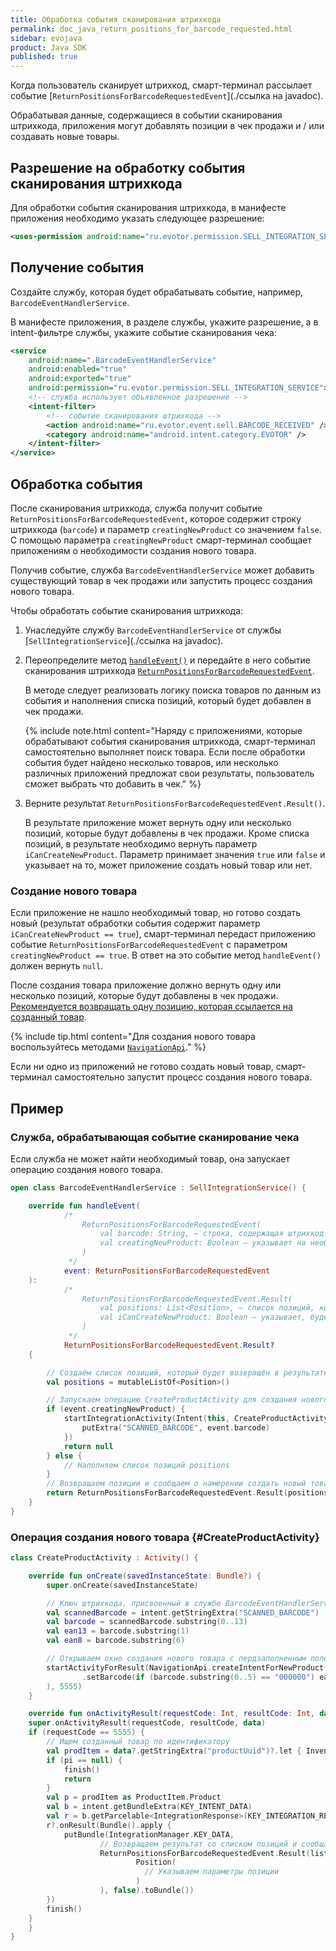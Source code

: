 ```yaml
---
title: Обработка события сканирования штрихкода
permalink: doc_java_return_positions_for_barcode_requested.html
sidebar: evojava
product: Java SDK
published: true
---
```


Когда пользователь сканирует штрихкод, смарт-терминал рассылает событие [`ReturnPositionsForBarcodeRequestedEvent`](./ссылка на javadoc).

Обрабатывая данные, содержащиеся в событии сканирования штрихкода, приложения могут добавлять позиции в чек продажи и / или создавать новые товары.

## Разрешение на обработку события сканирования штрихкода

Для обработки события сканирования штрихкода, в манифесте приложения необходимо указать следующее разрешение:

```xml
<uses-permission android:name="ru.evotor.permission.SELL_INTEGRATION_SERVICE" />
```

## Получение события

Создайте службу, которая будет обрабатывать событие, например, `BarcodeEventHandlerService`.

В манифесте приложения, в разделе службы, укажите разрешение, а в intent-фильтре службы, укажите событие сканирования чека:

```xml
<service
    android:name=".BarcodeEventHandlerService"
    android:enabled="true"
    android:exported="true"
    android:permission="ru.evotor.permission.SELL_INTEGRATION_SERVICE">
    <!-- служба использует объявленное разрешение -->
    <intent-filter>
        <!-- событие сканирования штрихкода -->
        <action android:name="ru.evotor.event.sell.BARCODE_RECEIVED" />
        <category android:name="android.intent.category.EVOTOR" />
    </intent-filter>
</service>
```

## Обработка события

После сканирования штрихкода, служба получит событие `ReturnPositionsForBarcodeRequestedEvent`, которое содержит строку штрихкода (`barcode`) и параметр `creatingNewProduct` со значением `false`. С помощью параметра `creatingNewProduct` смарт-терминал сообщает приложениям о необходимости создания нового товара.

Получив событие, служба `BarcodeEventHandlerService` может добавить существующий товар в чек продажи или запустить процесс создания нового товара.

Чтобы обработать событие сканирования штрихкода:

1. Унаследуйте службу `BarcodeEventHandlerService` от службы [`SellIntegrationService`](./ссылка на javadoc).
2. Переопределите метод [`handleEvent()`](./) и передайте в него событие сканирования штрихкода [`ReturnPositionsForBarcodeRequestedEvent`](./).

   В методе следует реализовать логику поиска товаров по данным из события и наполнения списка позиций, который будет добавлен в чек продажи.

   {% include note.html content="Наряду с приложениями, которые обрабатывают события сканирования штрихкода, смарт-терминал самостоятельно выполняет поиск товара. Если после обработки события будет найдено несколько товаров, или несколько различных приложений предложат свои результаты, пользователь сможет выбрать что добавить в чек." %}

4. Верните результат `ReturnPositionsForBarcodeRequestedEvent.Result()`.

   В результате приложение может вернуть одну или несколько позиций, которые будут добавлены в чек продажи. Кроме списка позиций, в результате необходимо вернуть параметр `iCanCreateNewProduct`. Параметр принимает значения `true` или `false` и указывает на то, может приложение создать новый товар или нет.

### Создание нового товара

Если приложение не нашло необходимый товар, но готово создать новый (результат обработки события содержит параметр `iCanCreateNewProduct == true`), смарт-терминал передаст приложению событие `ReturnPositionsForBarcodeRequestedEvent` с параметром `creatingNewProduct == true`. В ответ на это событие метод `handleEvent()` должен вернуть `null`.


После создания товара приложение должно вернуть одну или несколько позиций, которые будут добавлены в чек продажи. [Рекомендуется возвращать одну позицию, которая ссылается на созданный товар](./doc_java_return_positions_for_barcode_requested.html#CreateProductActivity).

{% include tip.html content="Для создания нового товара воспользуйтесь методами [`NavigationApi`](./doc_java_navigation.html)." %}

Если ни одно из приложений не готово создать новый товар, смарт-терминал самостоятельно запустит процесс создания нового товара.

## Пример

### Служба, обрабатывающая событие сканирование чека

Если служба не может найти необходимый товар, она запускает операцию создания нового товара.

```kotlin
open class BarcodeEventHandlerService : SellIntegrationService() {

    override fun handleEvent(
            /*
                ReturnPositionsForBarcodeRequestedEvent(
                    val barcode: String, – строка, содержащая штрихкод. Штрихкод может быть любого типа
                    val creatingNewProduct: Boolean – указывает на необходимость создания нового товара по отсканированному штрихкоду
                )
             */
            event: ReturnPositionsForBarcodeRequestedEvent
    ):
            /*
                ReturnPositionsForBarcodeRequestedEvent.Result(
                    val positions: List<Position>, – список позиций, которые будут добавлены в чек продажи
                    val iCanCreateNewProduct: Boolean – указывает, будет приложение создавать товар на основе отсканированного штрихкода или нет
                )
             */
            ReturnPositionsForBarcodeRequestedEvent.Result?
    {

        // Создаём список позиций, который будет возвращён в результате и добавлен в чек продажи
        val positions = mutableListOf<Position>()

        // Запускаем операцию CreateProductActivity для создания нового товара, если creatingNewProduct == true.
        if (event.creatingNewProduct) {
            startIntegrationActivity(Intent(this, CreateProductActivity::class.java).apply {
                putExtra("SCANNED_BARCODE", event.barcode)
            })
            return null
        } else {
            // Наполняем список позиций positions
        }
        // Возвращаем позиции и сообщаем о намерении создать новый товар
        return ReturnPositionsForBarcodeRequestedEvent.Result(positions, iCanCreateNewProduct = true)
    }
}
```

### Операция создания нового товара {#CreateProductActivity}

```kotlin
class CreateProductActivity : Activity() {

    override fun onCreate(savedInstanceState: Bundle?) {
        super.onCreate(savedInstanceState)

        // Ключ штрихкода, присвоенный в службе BarcodeEventHandlerService
        val scannedBarcode = intent.getStringExtra("SCANNED_BARCODE")
        val barcode = scannedBarcode.substring(0..13)
        val ean13 = barcode.substring(1)
        val ean8 = barcode.substring(6)

        // Открываем окно создания нового товара с пердзаполненным полем штрихкода
        startActivityForResult(NavigationApi.createIntentForNewProduct(NavigationApi.NewProductIntentBuilder()
                .setBarcode(if (barcode.substring(0..5) == "000000") ean8 else ean13)
        ), 5555)
    }

    override fun onActivityResult(requestCode: Int, resultCode: Int, data: Intent?) {//Параметр data содержит идентификатор созданного товара
    super.onActivityResult(requestCode, resultCode, data)
    if (requestCode == 5555) {
        // Ищем созданный товар по идентификатору
        val prodItem = data?.getStringExtra("productUuid")?.let { InventoryApi.getProductByUuid(this, it) }
        if (pi == null) {
            finish()
            return
        }
        val p = prodItem as ProductItem.Product
        val b = intent.getBundleExtra(KEY_INTENT_DATA)
        val r = b.getParcelable<IntegrationResponse>(KEY_INTEGRATION_RESPONSE)
        r?.onResult(Bundle().apply {
            putBundle(IntegrationManager.KEY_DATA,
                    // Возвращаем результат со списком позиций и сообщаем смарт-терминалу, что создавать новый товар не требуется (iCanCreateNewProduct == false)
                    ReturnPositionsForBarcodeRequestedEvent.Result(listOf(
                            Position(
                              // Указываем параметры позиции
                            )
                    ), false).toBundle())
        })
        finish()
    }
    }
}
```

<!-- TODO ## См. также

* [Обработка событий смарт-терминала](./doc_java_return_st_events_processing.html) -->



<!-- ## DRAFT

Эта функциональность предваряет глобальные изменения в API смарт-терминала.

В рамках этой задачи сделаны следующие изменения:

* Создан новый пакет framework.common, в котором будут храниться родительские классы необходимые для интеграций. В пакет добавлены:

   * интеграционная служба второй версии (IntegrationServiceV2). Чтобы поддержать заявленную функциональность, необходимо наследоваться от этой версии службы.
   * родительское событие IntegrationEvent.

* Добавлено событие ReturnPositionsForBarcodeRequestedEvent, унаследованное от IntegrationEvent.
* Добавлены две службы для обработки события: ReceiptFormationIntegrationService и SellIntegrationService. Обе службы унаследованы от IntegrationServiceV2.
* Изменён класс RequiresIntentAction. Теперь он необходим не только приёмникам широковещательных сообщений, но и для обработки событий смарт-терминала с помощью IntegrationServiceV2.


Для документирования понадобится:

* Добавить разел об обработке событий смарт-терминала с помощью интеграционных служб обоих версий.
* Обновить раздел doc_app_integration_points.html#events (дописать новое событие со ссылкой на javadoc).
* Обновить javadoc по созданным сущностям.
* Описать новое разрешение(?)


Начиная с версии Evotor POS X.X.X приложения могут добавлять позиции в чек продажи и создавать новые товары на основе данных, полученных от сканера штрихкодов.

Для этого в интеграционной библиотеке были созданы соответствующие интеграционные же службы. Вы можете видеть, что эти службы (наполнения чека и продажи) наследуют новую версию [интеграционной службы](./).

Таким образом механизм работы с новой функциональностью во многом напоминает обычную обработку [событий](./). -->
